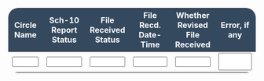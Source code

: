 <table class="table table-bordered table-responsive"
       style="width:100%; border-radius: 20px; overflow: auto">
    <thead style="background-color:#34495E; font-weight:600; color:white; border-radius: 10px;">
    <tr>
        <th style="text-align: center; vertical-align: middle; width: 15%;">Circle Name</th>
        <th style="text-align: center; vertical-align: middle; width: 20%;">Sch-10 Report Status</th>
        <th style="text-align: center; vertical-align: middle; width: 10%;">File Received Status</th>
        <th style="text-align: center; vertical-align: middle; width: 20%;">File Recd. Date-Time</th>
        <th style="text-align: center; vertical-align: middle; width: 15%;">Whether Revised File Received</th>
        <th style="text-align: center; vertical-align: middle; width: 20%;">Error, if any</th>
    </tr>
    </thead>
    <tbody>
    <tr>
        <td>
            <input type="text" ng-model="sftpstatus.row.circleName"
                   class="form-control text-center"
                   style="width: 100%; white-space: nowrap; overflow: hidden; text-overflow: ellipsis;" readonly />
        </td>
        <td>
            <input type="text" ng-model="sftpstatus.row.reportStatus"
                   class="form-control text-center"
                   style="width: 100%;" readonly />
        </td>
        <td>
            <input type="text" ng-model="sftpstatus.row.fileReceivedStatus"
                   class="form-control text-center"
                   style="width: 100%;" readonly />
        </td>
        <td>
            <input type="text" ng-model="sftpstatus.row.timeStamp"
                   class="form-control text-center"
                   style="width: 100%;" readonly />
        </td>
        <td>
            <input type="text" ng-model="sftpstatus.row.revisedFileStatus"
                   class="form-control text-center"
                   style="width: 100%;" readonly />
        </td>
        <td>
            <textarea rows="2" ng-model="sftpstatus.row.message"
                      class="form-control text-center"
                      style="width: 100%; resize: none; word-wrap: break-word; white-space: pre-line;" readonly></textarea>
        </td>
    </tr>
    </tbody>
</table>